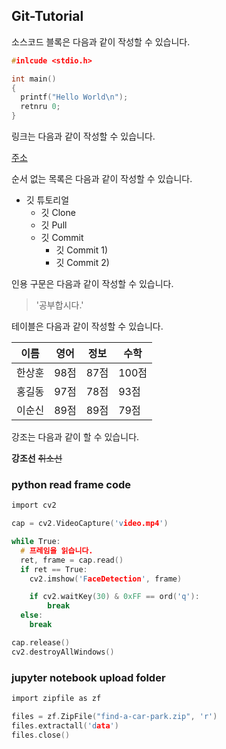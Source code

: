 ## Git-Tutorial

소스코드 블록은 다음과 같이 작성할 수 있습니다.

```c
#inlcude <stdio.h>

int main()
{
  printf("Hello World\n");
  retnru 0;
}

```

링크는 다음과 같이 작성할 수 있습니다.

[주소](https://www.naver.com)

순서 없는 목록은 다음과 같이 작성할 수 있습니다.

* 깃 튜토리얼
  * 깃 Clone
  * 깃 Pull
  * 깃 Commit
    * 깃 Commit 1)
    * 깃 Commit 2)
    
인용 구문은 다음과 같이 작성할 수 있습니다.

> '공부합시다.'

테이블은 다음과 같이 작성할 수 있습니다.

이름|영어|정보|수학
---|---|---|---|
한상훈|98점|87점|100점|
홍길동|97점|78점|93점|
이순신|89점|89점|79점|

강조는 다음과 같이 할 수 있습니다.

**강조선** ~~취소선~~ 

### python read frame code
```c
import cv2

cap = cv2.VideoCapture('video.mp4')

while True:
  # 프레임을 읽습니다.
  ret, frame = cap.read()
  if ret == True:
    cv2.imshow('FaceDetection', frame)

    if cv2.waitKey(30) & 0xFF == ord('q'):
        break
  else:
    break

cap.release()
cv2.destroyAllWindows()
```

### jupyter notebook upload folder

```c
import zipfile as zf

files = zf.ZipFile("find-a-car-park.zip", 'r')
files.extractall('data')
files.close()
```
